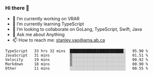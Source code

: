 ### Hi there 👋

- 🔭 I’m currently working on VRAR
- 🌱 I’m currently learning TypeScript
- 👯 I’m looking to collaborate on GoLang, TypeScript, Swift, Java
- 💬 Ask me about Anything
- 📫 How to reach me: stanley.yao@ama.ab.ca


<!--START_SECTION:waka-->
```text
TypeScript   33 hrs 32 mins  ████████████████████████░   95.90 % 
JavaScript   31 mins         ▒░░░░░░░░░░░░░░░░░░░░░░░░   01.51 % 
Velocity     19 mins         ▒░░░░░░░░░░░░░░░░░░░░░░░░   00.92 % 
Markdown     18 mins         ▒░░░░░░░░░░░░░░░░░░░░░░░░   00.90 % 
Other        11 mins         ░░░░░░░░░░░░░░░░░░░░░░░░░   00.55 % 
```
<!--END_SECTION:waka-->
